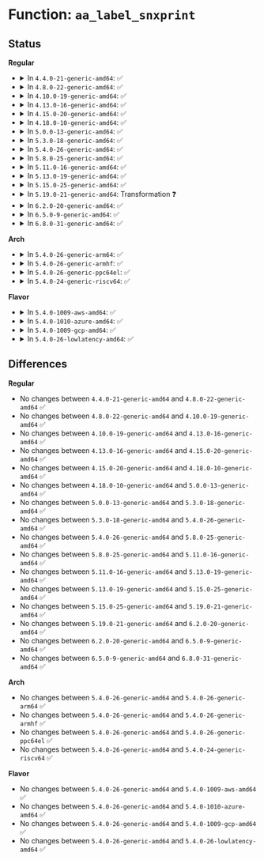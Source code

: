 # Function: <code>aa_label_snxprint</code>

## Status
<b>Regular</b>
<ul>
<li>
<details>
<summary>In <code>4.4.0-21-generic-amd64</code>: ✅</summary>

```c
int aa_label_snxprint(char * str, size_t size, struct aa_ns * ns, struct aa_label * label, int flags)
```

```json
{
  "name": "aa_label_snxprint",
  "collision_type": "Unique Global",
  "inline_type": "No",
  "funcs": [
    {
      "addr": 18446744071582565744,
      "name": "aa_label_snxprint",
      "external": true,
      "loc": "security/apparmor/label.c:1591",
      "file": "security/apparmor/label.c",
      "inline": "seen, unknown",
      "caller_inline": [],
      "caller_func": [
        "security/apparmor/procattr.c:aa_getprocattr",
        "security/apparmor/procattr.c:aa_getprocattr",
        "security/apparmor/label.c:aa_label_asxprint",
        "security/apparmor/label.c:aa_label_asxprint",
        "security/apparmor/label.c:aa_label_asxprint",
        "security/apparmor/label.c:aa_label_acntsxprint",
        "security/apparmor/label.c:aa_label_acntsxprint"
      ]
    }
  ],
  "symbols": [
    {
      "addr": 18446744071582565744,
      "name": "aa_label_snxprint",
      "section": ".text",
      "bind": "STB_GLOBAL",
      "size": 630
    }
  ]
}
```
</details>
</li>
<li>
<details>
<summary>In <code>4.8.0-22-generic-amd64</code>: ✅</summary>

```c
int aa_label_snxprint(char * str, size_t size, struct aa_ns * ns, struct aa_label * label, int flags)
```

```json
{
  "name": "aa_label_snxprint",
  "collision_type": "Unique Global",
  "inline_type": "No",
  "funcs": [
    {
      "addr": 18446744071582806896,
      "name": "aa_label_snxprint",
      "external": true,
      "loc": "security/apparmor/label.c:1606",
      "file": "security/apparmor/label.c",
      "inline": "seen, unknown",
      "caller_inline": [],
      "caller_func": [
        "security/apparmor/procattr.c:aa_getprocattr",
        "security/apparmor/procattr.c:aa_getprocattr",
        "security/apparmor/label.c:aa_label_acntsxprint",
        "security/apparmor/label.c:aa_label_acntsxprint",
        "security/apparmor/label.c:aa_label_asxprint",
        "security/apparmor/label.c:aa_label_asxprint"
      ]
    }
  ],
  "symbols": [
    {
      "addr": 18446744071582806896,
      "name": "aa_label_snxprint",
      "section": ".text",
      "bind": "STB_GLOBAL",
      "size": 575
    }
  ]
}
```
</details>
</li>
<li>
<details>
<summary>In <code>4.10.0-19-generic-amd64</code>: ✅</summary>

```c
int aa_label_snxprint(char * str, size_t size, struct aa_ns * ns, struct aa_label * label, int flags)
```

```json
{
  "name": "aa_label_snxprint",
  "collision_type": "Unique Global",
  "inline_type": "No",
  "funcs": [
    {
      "addr": 18446744071582902608,
      "name": "aa_label_snxprint",
      "external": true,
      "loc": "security/apparmor/label.c:1621",
      "file": "security/apparmor/label.c",
      "inline": "seen, unknown",
      "caller_inline": [],
      "caller_func": [
        "security/apparmor/procattr.c:aa_getprocattr",
        "security/apparmor/procattr.c:aa_getprocattr",
        "security/apparmor/label.c:aa_label_acntsxprint",
        "security/apparmor/label.c:aa_label_acntsxprint",
        "security/apparmor/label.c:aa_label_asxprint",
        "security/apparmor/label.c:aa_label_asxprint"
      ]
    }
  ],
  "symbols": [
    {
      "addr": 18446744071582902608,
      "name": "aa_label_snxprint",
      "section": ".text",
      "bind": "STB_GLOBAL",
      "size": 575
    }
  ]
}
```
</details>
</li>
<li>
<details>
<summary>In <code>4.13.0-16-generic-amd64</code>: ✅</summary>

```c
int aa_label_snxprint(char * str, size_t size, struct aa_ns * ns, struct aa_label * label, int flags)
```

```json
{
  "name": "aa_label_snxprint",
  "collision_type": "Unique Global",
  "inline_type": "No",
  "funcs": [
    {
      "addr": 18446744071582966832,
      "name": "aa_label_snxprint",
      "external": true,
      "loc": "security/apparmor/label.c:1598",
      "file": "security/apparmor/label.c",
      "inline": "seen, unknown",
      "caller_inline": [],
      "caller_func": [
        "security/apparmor/procattr.c:aa_getprocattr",
        "security/apparmor/procattr.c:aa_getprocattr",
        "security/apparmor/label.c:aa_label_acntsxprint",
        "security/apparmor/label.c:aa_label_acntsxprint",
        "security/apparmor/label.c:aa_label_asxprint",
        "security/apparmor/label.c:aa_label_asxprint"
      ]
    }
  ],
  "symbols": [
    {
      "addr": 18446744071582966832,
      "name": "aa_label_snxprint",
      "section": ".text",
      "bind": "STB_GLOBAL",
      "size": 714
    }
  ]
}
```
</details>
</li>
<li>
<details>
<summary>In <code>4.15.0-20-generic-amd64</code>: ✅</summary>

```c
int aa_label_snxprint(char * str, size_t size, struct aa_ns * ns, struct aa_label * label, int flags)
```

```json
{
  "name": "aa_label_snxprint",
  "collision_type": "Unique Global",
  "inline_type": "No",
  "funcs": [
    {
      "addr": 18446744071583129824,
      "name": "aa_label_snxprint",
      "external": true,
      "loc": "security/apparmor/label.c:1598",
      "file": "security/apparmor/label.c",
      "inline": "seen, unknown",
      "caller_inline": [],
      "caller_func": [
        "security/apparmor/procattr.c:aa_getprocattr",
        "security/apparmor/procattr.c:aa_getprocattr",
        "security/apparmor/label.c:aa_label_acntsxprint",
        "security/apparmor/label.c:aa_label_acntsxprint",
        "security/apparmor/label.c:aa_label_asxprint",
        "security/apparmor/label.c:aa_label_asxprint"
      ]
    }
  ],
  "symbols": [
    {
      "addr": 18446744071583129824,
      "name": "aa_label_snxprint",
      "section": ".text",
      "bind": "STB_GLOBAL",
      "size": 714
    }
  ]
}
```
</details>
</li>
<li>
<details>
<summary>In <code>4.18.0-10-generic-amd64</code>: ✅</summary>

```c
int aa_label_snxprint(char * str, size_t size, struct aa_ns * ns, struct aa_label * label, int flags)
```

```json
{
  "name": "aa_label_snxprint",
  "collision_type": "Unique Global",
  "inline_type": "No",
  "funcs": [
    {
      "addr": 18446744071583335584,
      "name": "aa_label_snxprint",
      "external": true,
      "loc": "security/apparmor/label.c:1597",
      "file": "security/apparmor/label.c",
      "inline": "seen, unknown",
      "caller_inline": [],
      "caller_func": [
        "security/apparmor/procattr.c:aa_getprocattr",
        "security/apparmor/procattr.c:aa_getprocattr",
        "security/apparmor/procattr.c:aa_getprocattr",
        "security/apparmor/secid.c:apparmor_secid_to_secctx",
        "security/apparmor/label.c:aa_label_acntsxprint",
        "security/apparmor/label.c:aa_label_acntsxprint",
        "security/apparmor/label.c:aa_label_asxprint",
        "security/apparmor/label.c:aa_label_asxprint"
      ]
    }
  ],
  "symbols": [
    {
      "addr": 18446744071583335584,
      "name": "aa_label_snxprint",
      "section": ".text",
      "bind": "STB_GLOBAL",
      "size": 730
    }
  ]
}
```
</details>
</li>
<li>
<details>
<summary>In <code>5.0.0-13-generic-amd64</code>: ✅</summary>

```c
int aa_label_snxprint(char * str, size_t size, struct aa_ns * ns, struct aa_label * label, int flags)
```

```json
{
  "name": "aa_label_snxprint",
  "collision_type": "Unique Global",
  "inline_type": "No",
  "funcs": [
    {
      "addr": 18446744071583454160,
      "name": "aa_label_snxprint",
      "external": true,
      "loc": "security/apparmor/label.c:1598",
      "file": "security/apparmor/label.c",
      "inline": "seen, unknown",
      "caller_inline": [],
      "caller_func": [
        "security/apparmor/procattr.c:aa_getprocattr",
        "security/apparmor/procattr.c:aa_getprocattr",
        "security/apparmor/procattr.c:aa_getprocattr",
        "security/apparmor/label.c:aa_label_acntsxprint",
        "security/apparmor/label.c:aa_label_acntsxprint",
        "security/apparmor/label.c:aa_label_asxprint",
        "security/apparmor/label.c:aa_label_asxprint"
      ]
    }
  ],
  "symbols": [
    {
      "addr": 18446744071583454160,
      "name": "aa_label_snxprint",
      "section": ".text",
      "bind": "STB_GLOBAL",
      "size": 733
    }
  ]
}
```
</details>
</li>
<li>
<details>
<summary>In <code>5.3.0-18-generic-amd64</code>: ✅</summary>

```c
int aa_label_snxprint(char * str, size_t size, struct aa_ns * ns, struct aa_label * label, int flags)
```

```json
{
  "name": "aa_label_snxprint",
  "collision_type": "Unique Global",
  "inline_type": "No",
  "funcs": [
    {
      "addr": 18446744071583640016,
      "name": "aa_label_snxprint",
      "external": true,
      "loc": "security/apparmor/label.c:1594",
      "file": "security/apparmor/label.c",
      "inline": "seen, unknown",
      "caller_inline": [],
      "caller_func": [
        "security/apparmor/procattr.c:aa_getprocattr",
        "security/apparmor/procattr.c:aa_getprocattr",
        "security/apparmor/procattr.c:aa_getprocattr",
        "security/apparmor/label.c:aa_label_acntsxprint",
        "security/apparmor/label.c:aa_label_acntsxprint",
        "security/apparmor/label.c:aa_label_asxprint",
        "security/apparmor/label.c:aa_label_asxprint"
      ]
    }
  ],
  "symbols": [
    {
      "addr": 18446744071583640016,
      "name": "aa_label_snxprint",
      "section": ".text",
      "bind": "STB_GLOBAL",
      "size": 664
    }
  ]
}
```
</details>
</li>
<li>
<details>
<summary>In <code>5.4.0-26-generic-amd64</code>: ✅</summary>

```c
int aa_label_snxprint(char * str, size_t size, struct aa_ns * ns, struct aa_label * label, int flags)
```

```json
{
  "name": "aa_label_snxprint",
  "collision_type": "Unique Global",
  "inline_type": "No",
  "funcs": [
    {
      "addr": 18446744071583746304,
      "name": "aa_label_snxprint",
      "external": true,
      "loc": "security/apparmor/label.c:1623",
      "file": "security/apparmor/label.c",
      "inline": "seen, unknown",
      "caller_inline": [],
      "caller_func": [
        "security/apparmor/procattr.c:aa_getprocattr",
        "security/apparmor/procattr.c:aa_getprocattr",
        "security/apparmor/procattr.c:aa_getprocattr",
        "security/apparmor/label.c:aa_label_acntsxprint",
        "security/apparmor/label.c:aa_label_acntsxprint",
        "security/apparmor/label.c:aa_label_asxprint",
        "security/apparmor/label.c:aa_label_asxprint"
      ]
    }
  ],
  "symbols": [
    {
      "addr": 18446744071583746304,
      "name": "aa_label_snxprint",
      "section": ".text",
      "bind": "STB_GLOBAL",
      "size": 664
    }
  ]
}
```
</details>
</li>
<li>
<details>
<summary>In <code>5.8.0-25-generic-amd64</code>: ✅</summary>

```c
int aa_label_snxprint(char * str, size_t size, struct aa_ns * ns, struct aa_label * label, int flags)
```

```json
{
  "name": "aa_label_snxprint",
  "collision_type": "Unique Global",
  "inline_type": "No",
  "funcs": [
    {
      "addr": 18446744071584133984,
      "name": "aa_label_snxprint",
      "external": true,
      "loc": "security/apparmor/label.c:1623",
      "file": "security/apparmor/label.c",
      "inline": "seen, unknown",
      "caller_inline": [],
      "caller_func": [
        "security/apparmor/procattr.c:aa_getprocattr",
        "security/apparmor/procattr.c:aa_getprocattr",
        "security/apparmor/secid.c:apparmor_secid_to_secctx",
        "security/apparmor/label.c:aa_label_acntsxprint",
        "security/apparmor/label.c:aa_label_acntsxprint",
        "security/apparmor/label.c:aa_label_asxprint",
        "security/apparmor/label.c:aa_label_asxprint"
      ]
    }
  ],
  "symbols": [
    {
      "addr": 18446744071584133984,
      "name": "aa_label_snxprint",
      "section": ".text",
      "bind": "STB_GLOBAL",
      "size": 622
    }
  ]
}
```
</details>
</li>
<li>
<details>
<summary>In <code>5.11.0-16-generic-amd64</code>: ✅</summary>

```c
int aa_label_snxprint(char * str, size_t size, struct aa_ns * ns, struct aa_label * label, int flags)
```

```json
{
  "name": "aa_label_snxprint",
  "collision_type": "Unique Global",
  "inline_type": "No",
  "funcs": [
    {
      "addr": 18446744071584252432,
      "name": "aa_label_snxprint",
      "external": true,
      "loc": "security/apparmor/label.c:1623",
      "file": "security/apparmor/label.c",
      "inline": "seen, unknown",
      "caller_inline": [],
      "caller_func": [
        "security/apparmor/procattr.c:aa_getprocattr",
        "security/apparmor/procattr.c:aa_getprocattr",
        "security/apparmor/secid.c:apparmor_secid_to_secctx",
        "security/apparmor/label.c:aa_label_acntsxprint",
        "security/apparmor/label.c:aa_label_acntsxprint",
        "security/apparmor/label.c:aa_label_asxprint",
        "security/apparmor/label.c:aa_label_asxprint"
      ]
    }
  ],
  "symbols": [
    {
      "addr": 18446744071584252432,
      "name": "aa_label_snxprint",
      "section": ".text",
      "bind": "STB_GLOBAL",
      "size": 622
    }
  ]
}
```
</details>
</li>
<li>
<details>
<summary>In <code>5.13.0-19-generic-amd64</code>: ✅</summary>

```c
int aa_label_snxprint(char * str, size_t size, struct aa_ns * ns, struct aa_label * label, int flags)
```

```json
{
  "name": "aa_label_snxprint",
  "collision_type": "Unique Global",
  "inline_type": "No",
  "funcs": [
    {
      "addr": 18446744071584277376,
      "name": "aa_label_snxprint",
      "external": true,
      "loc": "security/apparmor/label.c:1623",
      "file": "security/apparmor/label.c",
      "inline": "seen, unknown",
      "caller_inline": [],
      "caller_func": [
        "security/apparmor/procattr.c:aa_getprocattr",
        "security/apparmor/procattr.c:aa_getprocattr",
        "security/apparmor/procattr.c:aa_getprocattr",
        "security/apparmor/secid.c:apparmor_secid_to_secctx",
        "security/apparmor/label.c:aa_label_acntsxprint",
        "security/apparmor/label.c:aa_label_acntsxprint",
        "security/apparmor/label.c:aa_label_asxprint",
        "security/apparmor/label.c:aa_label_asxprint"
      ]
    }
  ],
  "symbols": [
    {
      "addr": 18446744071584277376,
      "name": "aa_label_snxprint",
      "section": ".text",
      "bind": "STB_GLOBAL",
      "size": 623
    }
  ]
}
```
</details>
</li>
<li>
<details>
<summary>In <code>5.15.0-25-generic-amd64</code>: ✅</summary>

```c
int aa_label_snxprint(char * str, size_t size, struct aa_ns * ns, struct aa_label * label, int flags)
```

```json
{
  "name": "aa_label_snxprint",
  "collision_type": "Unique Global",
  "inline_type": "No",
  "funcs": [
    {
      "addr": 18446744071584663408,
      "name": "aa_label_snxprint",
      "external": true,
      "loc": "security/apparmor/label.c:1623",
      "file": "security/apparmor/label.c",
      "inline": "seen, unknown",
      "caller_inline": [],
      "caller_func": [
        "security/apparmor/procattr.c:aa_getprocattr",
        "security/apparmor/procattr.c:aa_getprocattr",
        "security/apparmor/procattr.c:aa_getprocattr",
        "security/apparmor/secid.c:apparmor_secid_to_secctx",
        "security/apparmor/label.c:aa_label_acntsxprint",
        "security/apparmor/label.c:aa_label_acntsxprint",
        "security/apparmor/label.c:aa_label_asxprint",
        "security/apparmor/label.c:aa_label_asxprint"
      ]
    }
  ],
  "symbols": [
    {
      "addr": 18446744071584663408,
      "name": "aa_label_snxprint",
      "section": ".text",
      "bind": "STB_GLOBAL",
      "size": 623
    }
  ]
}
```
</details>
</li>
<li>
<details>
<summary>In <code>5.19.0-21-generic-amd64</code>: Transformation ❓</summary>

```c
int aa_label_snxprint(char * str, size_t size, struct aa_ns * ns, struct aa_label * label, int flags)
```

```json
{
  "name": "aa_label_snxprint",
  "collision_type": "Unique Global",
  "inline_type": "No",
  "funcs": [
    {
      "addr": 0,
      "name": "aa_label_snxprint",
      "external": true,
      "loc": "security/apparmor/label.c:1629",
      "file": "security/apparmor/label.c",
      "inline": "seen, unknown",
      "caller_inline": [],
      "caller_func": [
        "security/apparmor/procattr.c:aa_getprocattr",
        "security/apparmor/procattr.c:aa_getprocattr",
        "security/apparmor/procattr.c:aa_getprocattr",
        "security/apparmor/secid.c:apparmor_secid_to_secctx",
        "security/apparmor/label.c:aa_label_acntsxprint",
        "security/apparmor/label.c:aa_label_acntsxprint",
        "security/apparmor/label.c:aa_label_asxprint",
        "security/apparmor/label.c:aa_label_asxprint"
      ]
    }
  ],
  "symbols": [
    {
      "addr": 18446744071594088036,
      "name": "aa_label_snxprint.cold",
      "section": ".text",
      "bind": "STB_LOCAL",
      "size": 37
    },
    {
      "addr": 18446744071585323296,
      "name": "aa_label_snxprint",
      "section": ".text",
      "bind": "STB_GLOBAL",
      "size": 731
    }
  ]
}
```
</details>
</li>
<li>
<details>
<summary>In <code>6.2.0-20-generic-amd64</code>: ✅</summary>

```c
int aa_label_snxprint(char * str, size_t size, struct aa_ns * ns, struct aa_label * label, int flags)
```

```json
{
  "name": "aa_label_snxprint",
  "collision_type": "Unique Global",
  "inline_type": "No",
  "funcs": [
    {
      "addr": 18446744071586063408,
      "name": "aa_label_snxprint",
      "external": true,
      "loc": "security/apparmor/label.c:1623",
      "file": "security/apparmor/label.c",
      "inline": "seen, unknown",
      "caller_inline": [],
      "caller_func": [
        "security/apparmor/procattr.c:aa_getprocattr",
        "security/apparmor/procattr.c:aa_getprocattr",
        "security/apparmor/secid.c:apparmor_secid_to_secctx",
        "security/apparmor/label.c:aa_label_acntsxprint",
        "security/apparmor/label.c:aa_label_acntsxprint",
        "security/apparmor/label.c:aa_label_asxprint",
        "security/apparmor/label.c:aa_label_asxprint"
      ]
    }
  ],
  "symbols": [
    {
      "addr": 18446744071586063408,
      "name": "aa_label_snxprint",
      "section": ".text",
      "bind": "STB_GLOBAL",
      "size": 709
    }
  ]
}
```
</details>
</li>
<li>
<details>
<summary>In <code>6.5.0-9-generic-amd64</code>: ✅</summary>

```c
int aa_label_snxprint(char * str, size_t size, struct aa_ns * ns, struct aa_label * label, int flags)
```

```json
{
  "name": "aa_label_snxprint",
  "collision_type": "Unique Global",
  "inline_type": "No",
  "funcs": [
    {
      "addr": 18446744071586298384,
      "name": "aa_label_snxprint",
      "external": true,
      "loc": "security/apparmor/label.c:1623",
      "file": "security/apparmor/label.c",
      "inline": "seen, unknown",
      "caller_inline": [],
      "caller_func": [
        "security/apparmor/procattr.c:aa_getprocattr",
        "security/apparmor/procattr.c:aa_getprocattr",
        "security/apparmor/secid.c:apparmor_secid_to_secctx",
        "security/apparmor/label.c:aa_label_acntsxprint",
        "security/apparmor/label.c:aa_label_acntsxprint",
        "security/apparmor/label.c:aa_label_asxprint",
        "security/apparmor/label.c:aa_label_asxprint"
      ]
    }
  ],
  "symbols": [
    {
      "addr": 18446744071586298384,
      "name": "aa_label_snxprint",
      "section": ".text",
      "bind": "STB_GLOBAL",
      "size": 712
    }
  ]
}
```
</details>
</li>
<li>
<details>
<summary>In <code>6.8.0-31-generic-amd64</code>: ✅</summary>

```c
int aa_label_snxprint(char * str, size_t size, struct aa_ns * ns, struct aa_label * label, int flags)
```

```json
{
  "name": "aa_label_snxprint",
  "collision_type": "Unique Global",
  "inline_type": "No",
  "funcs": [
    {
      "addr": 18446744071586554976,
      "name": "aa_label_snxprint",
      "external": true,
      "loc": "security/apparmor/label.c:1629",
      "file": "security/apparmor/label.c",
      "inline": "seen, unknown",
      "caller_inline": [],
      "caller_func": [
        "security/apparmor/procattr.c:aa_getprocattr",
        "security/apparmor/procattr.c:aa_getprocattr",
        "security/apparmor/secid.c:apparmor_lsmblob_to_secctx",
        "security/apparmor/secid.c:apparmor_secid_to_secctx",
        "security/apparmor/label.c:aa_label_acntsxprint",
        "security/apparmor/label.c:aa_label_acntsxprint",
        "security/apparmor/label.c:aa_label_asxprint",
        "security/apparmor/label.c:aa_label_asxprint"
      ]
    }
  ],
  "symbols": [
    {
      "addr": 18446744071586554976,
      "name": "aa_label_snxprint",
      "section": ".text",
      "bind": "STB_GLOBAL",
      "size": 712
    }
  ]
}
```
</details>
</li>
</ul>
<b>Arch</b>
<ul>
<li>
<details>
<summary>In <code>5.4.0-26-generic-arm64</code>: ✅</summary>

```c
int aa_label_snxprint(char * str, size_t size, struct aa_ns * ns, struct aa_label * label, int flags)
```

```json
{
  "name": "aa_label_snxprint",
  "collision_type": "Unique Global",
  "inline_type": "No",
  "funcs": [
    {
      "addr": 18446603336495545264,
      "name": "aa_label_snxprint",
      "external": true,
      "loc": "security/apparmor/label.c:1623",
      "file": "security/apparmor/label.c",
      "inline": "seen, unknown",
      "caller_inline": [],
      "caller_func": [
        "security/apparmor/procattr.c:aa_getprocattr",
        "security/apparmor/procattr.c:aa_getprocattr",
        "security/apparmor/procattr.c:aa_getprocattr",
        "security/apparmor/label.c:aa_label_acntsxprint",
        "security/apparmor/label.c:aa_label_acntsxprint",
        "security/apparmor/label.c:aa_label_asxprint",
        "security/apparmor/label.c:aa_label_asxprint"
      ]
    }
  ],
  "symbols": [
    {
      "addr": 18446603336495545264,
      "name": "aa_label_snxprint",
      "section": ".text",
      "bind": "STB_GLOBAL",
      "size": 776
    }
  ]
}
```
</details>
</li>
<li>
<details>
<summary>In <code>5.4.0-26-generic-armhf</code>: ✅</summary>

```c
int aa_label_snxprint(char * str, size_t size, struct aa_ns * ns, struct aa_label * label, int flags)
```

```json
{
  "name": "aa_label_snxprint",
  "collision_type": "Unique Global",
  "inline_type": "No",
  "funcs": [
    {
      "addr": 3228908860,
      "name": "aa_label_snxprint",
      "external": true,
      "loc": "security/apparmor/label.c:1623",
      "file": "security/apparmor/label.c",
      "inline": "seen, unknown",
      "caller_inline": [],
      "caller_func": [
        "security/apparmor/procattr.c:aa_getprocattr",
        "security/apparmor/procattr.c:aa_getprocattr",
        "security/apparmor/procattr.c:aa_getprocattr",
        "security/apparmor/label.c:aa_label_acntsxprint",
        "security/apparmor/label.c:aa_label_acntsxprint",
        "security/apparmor/label.c:aa_label_asxprint",
        "security/apparmor/label.c:aa_label_asxprint"
      ]
    }
  ],
  "symbols": [
    {
      "addr": 3228908860,
      "name": "aa_label_snxprint",
      "section": ".text",
      "bind": "STB_GLOBAL",
      "size": 776
    }
  ]
}
```
</details>
</li>
<li>
<details>
<summary>In <code>5.4.0-26-generic-ppc64el</code>: ✅</summary>

```c
int aa_label_snxprint(char * str, size_t size, struct aa_ns * ns, struct aa_label * label, int flags)
```

```json
{
  "name": "aa_label_snxprint",
  "collision_type": "Unique Global",
  "inline_type": "No",
  "funcs": [
    {
      "addr": 13835058055289631584,
      "name": "aa_label_snxprint",
      "external": true,
      "loc": "security/apparmor/label.c:1623",
      "file": "security/apparmor/label.c",
      "inline": "seen, unknown",
      "caller_inline": [],
      "caller_func": [
        "security/apparmor/procattr.c:aa_getprocattr",
        "security/apparmor/procattr.c:aa_getprocattr",
        "security/apparmor/label.c:aa_label_acntsxprint",
        "security/apparmor/label.c:aa_label_acntsxprint",
        "security/apparmor/label.c:aa_label_asxprint",
        "security/apparmor/label.c:aa_label_asxprint"
      ]
    }
  ],
  "symbols": [
    {
      "addr": 13835058055289631584,
      "name": "aa_label_snxprint",
      "section": ".text",
      "bind": "STB_GLOBAL",
      "size": 1168
    }
  ]
}
```
</details>
</li>
<li>
<details>
<summary>In <code>5.4.0-24-generic-riscv64</code>: ✅</summary>

```c
int aa_label_snxprint(char * str, size_t size, struct aa_ns * ns, struct aa_label * label, int flags)
```

```json
{
  "name": "aa_label_snxprint",
  "collision_type": "Unique Global",
  "inline_type": "No",
  "funcs": [
    {
      "addr": 18446743936274718456,
      "name": "aa_label_snxprint",
      "external": true,
      "loc": "security/apparmor/label.c:1623",
      "file": "security/apparmor/label.c",
      "inline": "seen, unknown",
      "caller_inline": [],
      "caller_func": [
        "security/apparmor/procattr.c:aa_getprocattr",
        "security/apparmor/procattr.c:aa_getprocattr",
        "security/apparmor/label.c:aa_label_acntsxprint",
        "security/apparmor/label.c:aa_label_acntsxprint",
        "security/apparmor/label.c:aa_label_asxprint",
        "security/apparmor/label.c:aa_label_asxprint"
      ]
    }
  ],
  "symbols": [
    {
      "addr": 18446743936274718456,
      "name": "aa_label_snxprint",
      "section": ".text",
      "bind": "STB_GLOBAL",
      "size": 590
    }
  ]
}
```
</details>
</li>
</ul>
<b>Flavor</b>
<ul>
<li>
<details>
<summary>In <code>5.4.0-1009-aws-amd64</code>: ✅</summary>

```c
int aa_label_snxprint(char * str, size_t size, struct aa_ns * ns, struct aa_label * label, int flags)
```

```json
{
  "name": "aa_label_snxprint",
  "collision_type": "Unique Global",
  "inline_type": "No",
  "funcs": [
    {
      "addr": 18446744071583715040,
      "name": "aa_label_snxprint",
      "external": true,
      "loc": "security/apparmor/label.c:1623",
      "file": "security/apparmor/label.c",
      "inline": "seen, unknown",
      "caller_inline": [],
      "caller_func": [
        "security/apparmor/procattr.c:aa_getprocattr",
        "security/apparmor/procattr.c:aa_getprocattr",
        "security/apparmor/procattr.c:aa_getprocattr",
        "security/apparmor/label.c:aa_label_acntsxprint",
        "security/apparmor/label.c:aa_label_acntsxprint",
        "security/apparmor/label.c:aa_label_asxprint",
        "security/apparmor/label.c:aa_label_asxprint"
      ]
    }
  ],
  "symbols": [
    {
      "addr": 18446744071583715040,
      "name": "aa_label_snxprint",
      "section": ".text",
      "bind": "STB_GLOBAL",
      "size": 664
    }
  ]
}
```
</details>
</li>
<li>
<details>
<summary>In <code>5.4.0-1010-azure-amd64</code>: ✅</summary>

```c
int aa_label_snxprint(char * str, size_t size, struct aa_ns * ns, struct aa_label * label, int flags)
```

```json
{
  "name": "aa_label_snxprint",
  "collision_type": "Unique Global",
  "inline_type": "No",
  "funcs": [
    {
      "addr": 18446744071583652096,
      "name": "aa_label_snxprint",
      "external": true,
      "loc": "security/apparmor/label.c:1623",
      "file": "security/apparmor/label.c",
      "inline": "seen, unknown",
      "caller_inline": [],
      "caller_func": [
        "security/apparmor/procattr.c:aa_getprocattr",
        "security/apparmor/procattr.c:aa_getprocattr",
        "security/apparmor/procattr.c:aa_getprocattr",
        "security/apparmor/label.c:aa_label_acntsxprint",
        "security/apparmor/label.c:aa_label_acntsxprint",
        "security/apparmor/label.c:aa_label_asxprint",
        "security/apparmor/label.c:aa_label_asxprint"
      ]
    }
  ],
  "symbols": [
    {
      "addr": 18446744071583652096,
      "name": "aa_label_snxprint",
      "section": ".text",
      "bind": "STB_GLOBAL",
      "size": 664
    }
  ]
}
```
</details>
</li>
<li>
<details>
<summary>In <code>5.4.0-1009-gcp-amd64</code>: ✅</summary>

```c
int aa_label_snxprint(char * str, size_t size, struct aa_ns * ns, struct aa_label * label, int flags)
```

```json
{
  "name": "aa_label_snxprint",
  "collision_type": "Unique Global",
  "inline_type": "No",
  "funcs": [
    {
      "addr": 18446744071583698816,
      "name": "aa_label_snxprint",
      "external": true,
      "loc": "security/apparmor/label.c:1623",
      "file": "security/apparmor/label.c",
      "inline": "seen, unknown",
      "caller_inline": [],
      "caller_func": [
        "security/apparmor/procattr.c:aa_getprocattr",
        "security/apparmor/procattr.c:aa_getprocattr",
        "security/apparmor/procattr.c:aa_getprocattr",
        "security/apparmor/label.c:aa_label_acntsxprint",
        "security/apparmor/label.c:aa_label_acntsxprint",
        "security/apparmor/label.c:aa_label_asxprint",
        "security/apparmor/label.c:aa_label_asxprint"
      ]
    }
  ],
  "symbols": [
    {
      "addr": 18446744071583698816,
      "name": "aa_label_snxprint",
      "section": ".text",
      "bind": "STB_GLOBAL",
      "size": 664
    }
  ]
}
```
</details>
</li>
<li>
<details>
<summary>In <code>5.4.0-26-lowlatency-amd64</code>: ✅</summary>

```c
int aa_label_snxprint(char * str, size_t size, struct aa_ns * ns, struct aa_label * label, int flags)
```

```json
{
  "name": "aa_label_snxprint",
  "collision_type": "Unique Global",
  "inline_type": "No",
  "funcs": [
    {
      "addr": 18446744071583798944,
      "name": "aa_label_snxprint",
      "external": true,
      "loc": "security/apparmor/label.c:1623",
      "file": "security/apparmor/label.c",
      "inline": "seen, unknown",
      "caller_inline": [],
      "caller_func": [
        "security/apparmor/procattr.c:aa_getprocattr",
        "security/apparmor/procattr.c:aa_getprocattr",
        "security/apparmor/procattr.c:aa_getprocattr",
        "security/apparmor/label.c:aa_label_acntsxprint",
        "security/apparmor/label.c:aa_label_acntsxprint",
        "security/apparmor/label.c:aa_label_asxprint",
        "security/apparmor/label.c:aa_label_asxprint"
      ]
    }
  ],
  "symbols": [
    {
      "addr": 18446744071583798944,
      "name": "aa_label_snxprint",
      "section": ".text",
      "bind": "STB_GLOBAL",
      "size": 664
    }
  ]
}
```
</details>
</li>
</ul>

## Differences
<b>Regular</b>
<ul>
<li>
No changes between <code>4.4.0-21-generic-amd64</code> and <code>4.8.0-22-generic-amd64</code> ✅
</li>
<li>
No changes between <code>4.8.0-22-generic-amd64</code> and <code>4.10.0-19-generic-amd64</code> ✅
</li>
<li>
No changes between <code>4.10.0-19-generic-amd64</code> and <code>4.13.0-16-generic-amd64</code> ✅
</li>
<li>
No changes between <code>4.13.0-16-generic-amd64</code> and <code>4.15.0-20-generic-amd64</code> ✅
</li>
<li>
No changes between <code>4.15.0-20-generic-amd64</code> and <code>4.18.0-10-generic-amd64</code> ✅
</li>
<li>
No changes between <code>4.18.0-10-generic-amd64</code> and <code>5.0.0-13-generic-amd64</code> ✅
</li>
<li>
No changes between <code>5.0.0-13-generic-amd64</code> and <code>5.3.0-18-generic-amd64</code> ✅
</li>
<li>
No changes between <code>5.3.0-18-generic-amd64</code> and <code>5.4.0-26-generic-amd64</code> ✅
</li>
<li>
No changes between <code>5.4.0-26-generic-amd64</code> and <code>5.8.0-25-generic-amd64</code> ✅
</li>
<li>
No changes between <code>5.8.0-25-generic-amd64</code> and <code>5.11.0-16-generic-amd64</code> ✅
</li>
<li>
No changes between <code>5.11.0-16-generic-amd64</code> and <code>5.13.0-19-generic-amd64</code> ✅
</li>
<li>
No changes between <code>5.13.0-19-generic-amd64</code> and <code>5.15.0-25-generic-amd64</code> ✅
</li>
<li>
No changes between <code>5.15.0-25-generic-amd64</code> and <code>5.19.0-21-generic-amd64</code> ✅
</li>
<li>
No changes between <code>5.19.0-21-generic-amd64</code> and <code>6.2.0-20-generic-amd64</code> ✅
</li>
<li>
No changes between <code>6.2.0-20-generic-amd64</code> and <code>6.5.0-9-generic-amd64</code> ✅
</li>
<li>
No changes between <code>6.5.0-9-generic-amd64</code> and <code>6.8.0-31-generic-amd64</code> ✅
</li>
</ul>
<b>Arch</b>
<ul>
<li>
No changes between <code>5.4.0-26-generic-amd64</code> and <code>5.4.0-26-generic-arm64</code> ✅
</li>
<li>
No changes between <code>5.4.0-26-generic-amd64</code> and <code>5.4.0-26-generic-armhf</code> ✅
</li>
<li>
No changes between <code>5.4.0-26-generic-amd64</code> and <code>5.4.0-26-generic-ppc64el</code> ✅
</li>
<li>
No changes between <code>5.4.0-26-generic-amd64</code> and <code>5.4.0-24-generic-riscv64</code> ✅
</li>
</ul>
<b>Flavor</b>
<ul>
<li>
No changes between <code>5.4.0-26-generic-amd64</code> and <code>5.4.0-1009-aws-amd64</code> ✅
</li>
<li>
No changes between <code>5.4.0-26-generic-amd64</code> and <code>5.4.0-1010-azure-amd64</code> ✅
</li>
<li>
No changes between <code>5.4.0-26-generic-amd64</code> and <code>5.4.0-1009-gcp-amd64</code> ✅
</li>
<li>
No changes between <code>5.4.0-26-generic-amd64</code> and <code>5.4.0-26-lowlatency-amd64</code> ✅
</li>
</ul>
